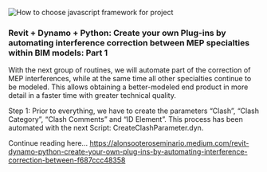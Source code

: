 ![How to choose javascript framework for project](https://miro.medium.com/max/1050/1*z2p6Fcm4TaJ3v0vZ_GWXhQ.png)

### Revit + Dynamo + Python: Create your own Plug-ins by automating interference correction between MEP specialties within BIM models: Part 1

With the next group of routines, we will automate part of the correction of MEP interferences, while at the same time all other specialties continue to be modeled. This allows obtaining a better-modeled end product in more detail in a faster time with greater technical quality.

Step 1: Prior to everything, we have to create the parameters “Clash”, “Clash Category”, “Clash Comments” and “ID Element”. This process has been automated with the next Script: CreateClashParameter.dyn.

Continue reading here... https://alonsooteroseminario.medium.com/revit-dynamo-python-create-your-own-plug-ins-by-automating-interference-correction-between-f687ccc48358